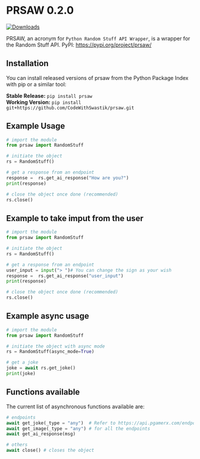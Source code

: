 # PRSAW 0.2.0
[![Downloads](https://static.pepy.tech/personalized-badge/prsaw?period=total&units=international_system&left_color=green&right_color=orange&left_text=Downloads)](https://pepy.tech/project/prsaw)

PRSAW, an acronym for `Python Random Stuff API Wrapper`, is a wrapper for the Random Stuff API.
PyPI: https://pypi.org/project/prsaw/ 

## Installation

You can install released versions of prsaw from the Python Package Index with pip or a similar tool:

**Stable Release:** `pip install prsaw`<br>
**Working Version:** `pip install git+https://github.com/CodeWithSwastik/prsaw.git`

## Example Usage
```python
# import the module
from prsaw import RandomStuff

# initiate the object
rs = RandomStuff()

# get a response from an endpoint
response =  rs.get_ai_response("How are you?")
print(response)

# close the object once done (recommended)
rs.close()
```
## Example to take imput from the user
```python
# import the module
from prsaw import RandomStuff

# initiate the object
rs = RandomStuff()

# get a response from an endpoint
user_input = input("> ")# You can change the sign as your wish
response =  rs.get_ai_response("user_input")
print(response)

# close the object once done (recommended)
rs.close()
```

## Example async usage
```python
# import the module
from prsaw import RandomStuff

# initiate the object with async mode
rs = RandomStuff(async_mode=True)

# get a joke
joke = await rs.get_joke()
print(joke)
```

## Functions available

The current list of asynchronous functions available are:

```python
# endpoints
await get_joke(_type = "any")  # Refer to https://api.pgamerx.com/endpoints
await get_image(_type = "any") # for all the endpoints
await get_ai_response(msg)

# others
await close() # closes the object
 ```
